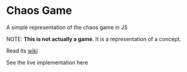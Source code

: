 # Chaos Game

A simple representation of the chaos game in JS

NOTE: **This is not actually a game**. It is a representation of a concept.

Read its [wiki](https://en.wikipedia.org/wiki/Chaos_game)

See the live implementation here